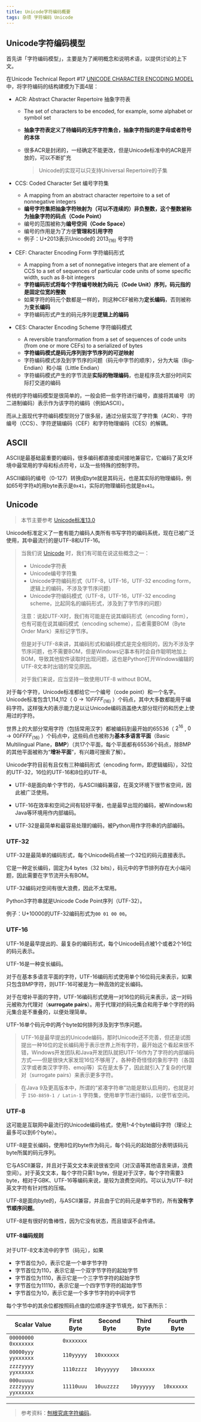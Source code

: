 ```yaml
---
title: Unicode字符编码概要
tags: 杂项 字符编码 Unicode
---
```


## Unicode字符编码模型

首先讲「字符编码模型」，主要是为了阐明概念和说明术语，以提供讨论的上下文。

在Unicode Technical Report #17 [UNICODE CHARACTER ENCODING MODEL](http://www.unicode.org/reports/tr17/) 中，将字符编码的结构建模为下面4层：

* ACR: Abstract Character Repertoire 抽象字符表

    * The set of characters to be encoded, for example, some alphabet or symbol set

    * **抽象字符表定义了待编码的无序字符集合，抽象字符指的是字母或者符号的本体**

    * 很多ACR是封闭的，一经确定不能更改，但是Unicode标准中的ACR是开放的，可以不断扩充

        > Unicode的实现可以只支持Universal Repertoire的子集

* CCS: Coded Character Set 编号字符集

    * A mapping from an abstract character repertoire to a set of nonnegative integers
    * **编号字符集把抽象字符映射为（可以不连续的）非负整数，这个整数被称为抽象字符的码点（Code Point）**
    * 编号的范围被称为**编号空间（Code Space）**
    * 编号的作用是为了方便**管理和引用字符**
    * 例子：U+2013表示Unicode的 $2013_{(16)}$ 号字符

* CEF: Character Encoding Form 字符编码形式

    * A mapping from a set of nonnegative  integers that are element of a CCS to a set of sequences of particular code units of some specific width, such as 8-bit integers
    * **字符编码形式将每个字符编号映射为码元（Code Unit）序列，码元指的是固定位宽的整数**
    * 如果字符的码元个数都是一样的，则这种CEF被称为**定长编码**，否则被称为**变长编码**
    * 字符编码形式产生的码元序列是**逻辑上的编码**

* CES: Character Encoding Scheme 字符编码模式

    * A reversible transformation from a set of  sequences of code units (from one or more CEFs) to a serialized of bytes
    * **字符编码模式是码元序列到字节序列的可逆映射**
    * 字符编码模式涉及到字节序的问题（码元中字节的顺序），分为大端（Big-Endian）和小端（Little Endian）
    * 字符编码模式产生的字节流是**实际的物理编码**，也是程序员大部分时间实际打交道的编码

传统的字符编码模型是很简单的，一般会把一些字符进行编号，直接将其编号（的二进制编码）表示作为该字符的编码（例如ASCII）。

而从上面现代字符编码模型则分了很多层，通过分层实现了字符集（ACR）、字符编号（CCS）、字符逻辑编码（CEF）和字符物理编码（CES）的解耦。

## ASCII

ASCII是最基础最重要的编码，很多编码都直接或间接地兼容它，它编码了英文环境中最常用的字母和标点符号，以及一些特殊的控制字符。

ASCII编码的编号（0-127）转换成byte就是其码元，也是其实际的物理编码，例如65号字符`A`的用byte表示是`0x41`，实际的物理编码也就是`0x41`。

## Unicode

> 本节主要参考 [Unicode标准13.0](https://www.unicode.org/versions/Unicode13.0.0/UnicodeStandard-13.0.pdf)

Unicode标准定义了一套有能力编码人类所有书写字符的编码系统，现在已被广泛使用，其中最流行的是UTF-8和UTF-16。

> 当我们说 [Unicode](https://home.unicode.org/) 时，我们有可能在说这些概念之一：
>
> * Unicode字符表
> * Unicode编号字符集
> * Unicode字符编码形式（UTF-8，UTF-16，UTF-32 encoding form，逻辑上的编码，不涉及字节序问题）
> * Unicode字符编码模式（UTF-8，UTF-16，UTF-32 encoding scheme，比起同名的编码形式，涉及到了字节序的问题）
>
> 注意：说起UTF-X时，我们有可能是在说其编码形式（encoding form），也有可能在说其编码模式（encoding scheme），后者需要BOM（Byte Order Mark）来标记字节序。
>
> 但是对于UTF-8来讲，其编码形式和编码模式是完全相同的，因为不涉及字节序问题，也不需要BOM，但是Windows记事本有时会自作聪明地加上BOM，导致其他软件读取时出现问题，这也是Python打开Windows编辑的UTF-8文本时出错的常见原因。
>
> 对于我们来说，应当坚持一致使用UTF-8 without BOM。

对于每个字符，Unicode标准都给它一个编号（code point）和一个名字。Unicode标准包含1,114,112（ $0 \to 10FFFF_{(16)}$ ）个码点，其中大多数都能用于编码字符。这样强大的表示能力足以让Unicode编码涵盖绝大部分现行的和历史上使用过的字符。

世界上的大部分常用字符（包括常用汉字）都被编码到最开始的65536（ $2^{16}$ , $0 \to 00FFFF_{(16)}$ ）个码点中，这些码点也被称为**基本多语言平面**（Basic Multilingual Plane，**BMP**）（共17个平面，每个平面都有65536个码点，除BMP的其他平面被称为“**增补平面**”，有兴趣可搜索了解）。

Unicode字符目前有且仅有三种编码形式（encoding form，即逻辑编码），32位的UTF-32，16位的UTF-16和8位的UTF-8。

* UTF-8是面向单个字节的，与ASCII编码兼容，在英文环境下很节省空间，因此被广泛使用。

* UTF-16在效率和空间之间有较好平衡，也是最早出现的编码，被Windows和Java等环境用作内部编码。

* UTF-32是最简单和最容易处理的编码，被Python用作字符串的内部编码。

### UTF-32

UTF-32是最简单的编码形式，每个Unicode码点被一个32位的码元直接表示。

它是一种定长编码，固定为4 bytes（32 bits），码元中的字节排列存在大小端问题，因此需要在字节流开头有BOM。

UTF-32编码对空间有很大浪费，因此不太常用。

Python3字符串就是Unicode Code Point序列（UTF-32）。

例子：U+10000的UTF-32编码形式为`00 01 00 00`。

### UTF-16

UTF-16是最早提出的、最复杂的编码形式，每个Unicode码点被1个或者2个16位的码元表示。

UTF-16是一种变长编码。

对于在基本多语言平面的字符，UTF-16编码形式使用单个16位码元来表示，如果只包含BMP字符，则UTF-16可被是为一种高效的定长编码。

对于在增补平面的字符，UTF-16编码形式使用一对16位的码元来表示，这一对码元被称为代理对（**surrogate pairs**）。用于代理对的码元集合和用于单个字符的码元集合是不重叠的，以便处理简单。

UTF-16单个码元中的两个byte如何排列涉及到字节序问题。

> UTF-16是最早提出的Unicode编码，那时Unicode还不完善，但还是试图提出一种16位的定长编码用于表示世界上所有字符，最开始这个看起来很不错，Windows开发团队和Java开发团队就把UTF-16作为了字符的内部编码方式——但是很快大家发现16位不够用了，各种奇奇怪怪的象形字符（各国汉字或者类汉字字符、emoji等）实在是太多了，因此就引入了复杂的代理对（surrogate pairs）来表示更多字符。

> 在Java 9及更高版本中，所谓的“紧凑字符串”功能是默认启用的，也就是对于 `ISO-8859-1 / Latin-1` 字符集，使用单字节进行编码，以便节省空间。

### UTF-8

这可能是互联网中最流行的Unicode编码格式，使用1-4个byte编码字符（理论上最多可以到6个byte）。

UTF-8是变长编码，使用8位的byte作为码元，每个码元的起始部分表明该码元byte所属的码元序列。

它与ASCII兼容，并且对于英文文本来说很省空间（对汉语等其他语言来讲，浪费空间）。对于英文文本，每个字符只需1 byte，但是对于汉字，每个字符需要3 byte，相对于GBK、UTF-16等编码来说，是较为浪费空间的。可以认为UTF-8对英文字符有针对性的压缩。

UTF-8是面向byte的，与ASCII兼容，并且由于它的码元是单字节的，所有**没有字节顺序问题**。

UTF-8是有很好的鲁棒性，因为它没有状态，而且错误不会传递。

#### UTF-8编码规则

对于UTF-8文本流中的字节（码元），如果

* 字节首位为0，表示它是一个单字节字符
* 字节首位为110，表示它是一个双字节字符的起始字节
* 字节首位为1110，表示它是一个三字节字符的起始字节
* 字节首位为11110，表示它是一个四字节字符的起始字节
* 字节首位为10，表示它是一个多字节字符的中间字节

每个字节中的其余位都按照码点值的位顺序逐字节填充，如下表所示：

| Scalar Value                 | First Byte | Second Byte | Third Byte | Fourth Byte |
| ---------------------------- | ---------- | ----------- | ---------- | ----------- |
| `00000000 0xxxxxxx`          | `0xxxxxxx` |             |            |             |
| `00000yyy yyxxxxxx`          | `110yyyyy` | `10xxxxxx`  |            |             |
| `zzzzyyyy yyxxxxxx`          | `1110zzzz` | `10yyyyyy`  | `10xxxxxx` |             |
| `000uuuuu zzzzyyyy yyxxxxxx` | `11110uuu` | `10uuzzzz`  | `10yyyyyy` | `10xxxxxx`  |


-------------------------------------

> 参考资料：[刨根究底字符编码](https://www.cnblogs.com/benbenalin/p/6881980.html)。
